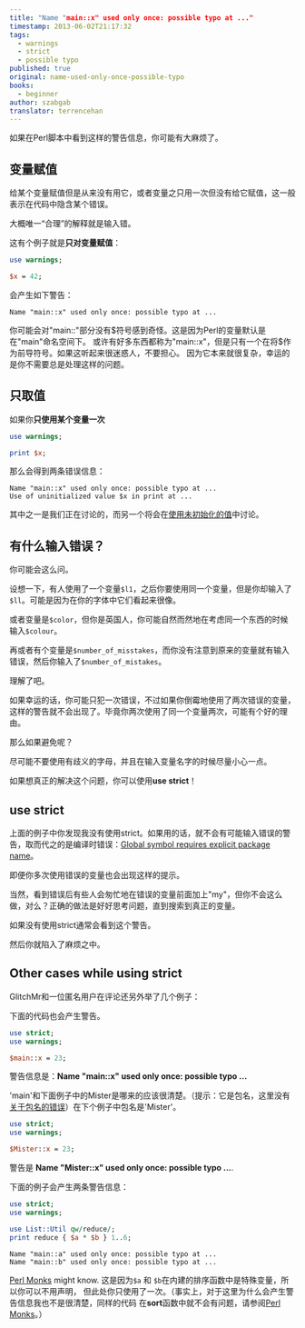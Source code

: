 ```yaml
---
title: "Name "main::x" used only once: possible typo at ..."
timestamp: 2013-06-02T21:17:32
tags:
  - warnings
  - strict
  - possible typo
published: true
original: name-used-only-once-possible-typo
books:
  - beginner
author: szabgab
translator: terrencehan
---
```



如果在Perl脚本中看到这样的警告信息，你可能有大麻烦了。


## 变量赋值

给某个变量赋值但是从来没有用它，或者变量之只用一次但没有给它赋值，这一般表示在代码中隐含某个错误。

大概唯一“合理”的解释就是输入错。

这有个例子就是<b>只对变量赋值</b>：

```perl
use warnings;

$x = 42;
```

会产生如下警告：

```
Name "main::x" used only once: possible typo at ...
```

你可能会对"main::"部分没有$符号感到奇怪。这是因为Perl的变量默认是在"main"命名空间下。
或许有好多东西都称为"main::x"，但是只有一个在将$作为前导符号。如果这听起来很迷惑人，不要担心。
因为它本来就很复杂，幸运的是你不需要总是处理这样的问题。

## 只取值

如果你<b>只使用某个变量一次</b>

```perl
use warnings;

print $x;
```

那么会得到两条错误信息：

```
Name "main::x" used only once: possible typo at ...
Use of uninitialized value $x in print at ...
```

其中之一是我们正在讨论的，而另一个将会在[使用未初始化的值](/use-of-uninitialized-value)中讨论。


## 有什么输入错误？

你可能会这么问。

设想一下，有人使用了一个变量`$l1`，之后你要使用同一个变量，但是你却输入了`$ll`。可能是因为在你的字体中它们看起来很像。

或者变量是`$color`，但你是英国人，你可能自然而然地在考虑同一个东西的时候输入`$colour`。

再或者有个变量是`$number_of_misstakes`，而你没有注意到原来的变量就有输入错误，然后你输入了`$number_of_mistakes`。

理解了吧。

如果幸运的话，你可能只犯一次错误，不过如果你倒霉地使用了两次错误的变量，这样的警告就不会出现了。毕竟你两次使用了同一个变量两次，可能有个好的理由。

那么如果避免呢？

尽可能不要使用有歧义的字母，并且在输入变量名字的时候尽量小心一点。

如果想真正的解决这个问题，你可以使用<b>use strict</b>！

## use strict

上面的例子中你发现我没有使用strict。如果用的话，就不会有可能输入错误的警告，取而代之的是编译时错误：[Global symbol requires explicit package name](/global-symbol-requires-explicit-package-name)。

即便你多次使用错误的变量也会出现这样的提示。

当然，看到错误后有些人会匆忙地在错误的变量前面加上"my"，但你不会这么做，对么？正确的做法是好好思考问题，直到搜索到真正的变量。

如果没有使用strict通常会看到这个警告。

然后你就陷入了麻烦之中。

## Other cases while using strict

GlitchMr和一位匿名用户在评论还另外举了几个例子：

下面的代码也会产生警告。

```perl
use strict;
use warnings;

$main::x = 23;
```

警告信息是：<b>Name "main::x" used only once: possible typo ...</b>

'main'和下面例子中的Mister是哪来的应该很清楚。（提示：它是包名，这里没有[关于包名的错误](/global-symbol-requires-explicit-package-name)）在下个例子中包名是'Mister'。

```perl
use strict;
use warnings;

$Mister::x = 23;
```

警告是 <b>Name "Mister::x" used only once: possible typo ...</b>.

下面的例子会产生两条警告信息：

```perl
use strict;
use warnings;

use List::Util qw/reduce/;
print reduce { $a * $b } 1..6;
```

```
Name "main::a" used only once: possible typo at ...
Name "main::b" used only once: possible typo at ...
```

[Perl Monks](http://www.perlmonks.org/?node_id=1021888) might know.
这是因为`$a` 和 `$b`在内建的排序函数中是特殊变量，所以你可以不用声明，
但此处你只使用了一次。（事实上，对于这里为什么会产生警告信息我也不是很清楚，同样的代码
在<b>sort</b>函数中就不会有问题，请参阅[Perl Monks](http://www.perlmonks.org/?node_id=1021888)。）

